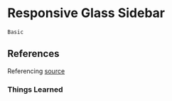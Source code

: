 # Responsive Glass Sidebar

    Basic

## References

Referencing [source](https://www.youtube.com/watch?v=rBx8i5uwi9I&list=WL&index=11)

### Things Learned

